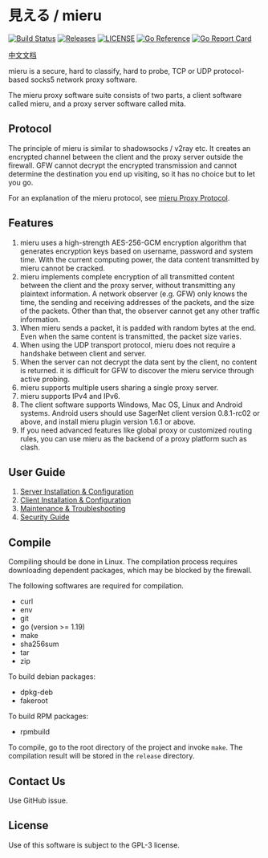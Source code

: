 # 見える / mieru

[![Build Status](https://github.com/enfein/mieru/actions/workflows/presubmit-postsubmit.yaml/badge.svg)](https://github.com/enfein/mieru/actions/workflows/presubmit-postsubmit.yaml)
[![Releases](https://img.shields.io/github/release/enfein/mieru/all.svg?style=flat)](https://github.com/enfein/mieru/releases)
[![LICENSE](https://img.shields.io/github/license/enfein/mieru.svg?style=flat)](https://github.com/enfein/mieru/blob/main/LICENSE)
[![Go Reference](https://pkg.go.dev/badge/github.com/enfein/mieru.svg)](https://pkg.go.dev/github.com/enfein/mieru)
[![Go Report Card](https://goreportcard.com/badge/github.com/enfein/mieru)](https://goreportcard.com/report/github.com/enfein/mieru)

[中文文档](https://github.com/enfein/mieru/blob/main/README.zh_CN.md)

mieru is a secure, hard to classify, hard to probe, TCP or UDP protocol-based socks5 network proxy software.

The mieru proxy software suite consists of two parts, a client software called mieru, and a proxy server software called mita.

## Protocol

The principle of mieru is similar to shadowsocks / v2ray etc. It creates an encrypted channel between the client and the proxy server outside the firewall. GFW cannot decrypt the encrypted transmission and cannot determine the destination you end up visiting, so it has no choice but to let you go.

For an explanation of the mieru protocol, see [mieru Proxy Protocol](https://github.com/enfein/mieru/blob/main/docs/protocol.md).

## Features

1. mieru uses a high-strength AES-256-GCM encryption algorithm that generates encryption keys based on username, password and system time. With the current computing power, the data content transmitted by mieru cannot be cracked.
2. mieru implements complete encryption of all transmitted content between the client and the proxy server, without transmitting any plaintext information. A network observer (e.g. GFW) only knows the time, the sending and receiving addresses of the packets, and the size of the packets. Other than that, the observer cannot get any other traffic information.
3. When mieru sends a packet, it is padded with random bytes at the end. Even when the same content is transmitted, the packet size varies.
4. When using the UDP transport protocol, mieru does not require a handshake between client and server.
5. When the server can not decrypt the data sent by the client, no content is returned. it is difficult for GFW to discover the mieru service through active probing.
6. mieru supports multiple users sharing a single proxy server.
7. mieru supports IPv4 and IPv6.
8. The client software supports Windows, Mac OS, Linux and Android systems. Android users should use SagerNet client version 0.8.1-rc02 or above, and install mieru plugin version 1.6.1 or above.
9. If you need advanced features like global proxy or customized routing rules, you can use mieru as the backend of a proxy platform such as clash.

## User Guide

1. [Server Installation & Configuration](https://github.com/enfein/mieru/blob/main/docs/server-install.md)
2. [Client Installation & Configuration](https://github.com/enfein/mieru/blob/main/docs/client-install.md)
3. [Maintenance & Troubleshooting](https://github.com/enfein/mieru/blob/main/docs/operation.md)
4. [Security Guide](https://github.com/enfein/mieru/blob/main/docs/security.md)

## Compile

Compiling should be done in Linux. The compilation process requires downloading dependent packages, which may be blocked by the firewall.

The following softwares are required for compilation.

- curl
- env
- git
- go (version >= 1.19)
- make
- sha256sum
- tar
- zip

To build debian packages:

- dpkg-deb
- fakeroot

To build RPM packages:

- rpmbuild

To compile, go to the root directory of the project and invoke `make`. The compilation result will be stored in the `release` directory.

## Contact Us

Use GitHub issue.

## License

Use of this software is subject to the GPL-3 license.
